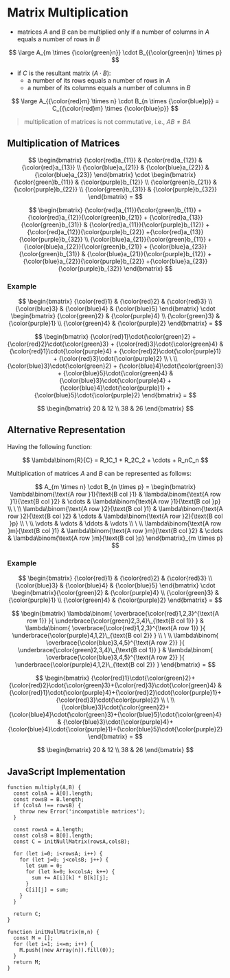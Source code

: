 # Matrix Multiplication

- matrices $A$ and $B$ can be multiplied only if a number of columns in $A$ equals a number of rows in $B$

$$
\large
A_{m \times {\color{green}n}} \cdot B_{{\color{green}n} \times p}
$$

- if $C$ is the resultant matrix ($A \cdot B$):
  - a number of its rows equals a number of rows in $A$
  - a number of its columns equals a number of columns in $B$

$$
\large
A_{{\color{red}m} \times n} \cdot B_{n \times {\color{blue}p}} = C_{{\color{red}m} \times {\color{blue}p}}
$$

> multiplication of matrices is not commutative, i.e., $AB \neq BA$

## Multiplication of Matrices

$$
\begin{bmatrix}
{\color{red}a_{11}} & {\color{red}a_{12}} & {\color{red}a_{13}}
\\
{\color{blue}a_{21}} & {\color{blue}a_{22}} & {\color{blue}a_{23}}
\end{bmatrix} \cdot \begin{bmatrix}
{\color{green}b_{11}} & {\color{purple}b_{12}}
\\
{\color{green}b_{21}} & {\color{purple}b_{22}}
\\
{\color{green}b_{31}} & {\color{purple}b_{32}}
\end{bmatrix} =
$$

$$
\begin{bmatrix}
{\color{red}a_{11}}{\color{green}b_{11}} +
{\color{red}a_{12}}{\color{green}b_{21}} +
{\color{red}a_{13}}{\color{green}b_{31}}
&
{\color{red}a_{11}}{\color{purple}b_{12}} +
{\color{red}a_{12}}{\color{purple}b_{22}} +{\color{red}a_{13}}{\color{purple}b_{32}}
\\
{\color{blue}a_{21}}{\color{green}b_{11}} +
{\color{blue}a_{22}}{\color{green}b_{21}} +
{\color{blue}a_{23}}{\color{green}b_{31}}
&
{\color{blue}a_{21}}{\color{purple}b_{12}} +
{\color{blue}a_{22}}{\color{purple}b_{22}} +{\color{blue}a_{23}}{\color{purple}b_{32}}
\end{bmatrix}
$$

### Example

$$
\begin{bmatrix}
{\color{red}1} & {\color{red}2} & {\color{red}3}
\\
{\color{blue}3} & {\color{blue}4} & {\color{blue}5}
\end{bmatrix} \cdot \begin{bmatrix}
{\color{green}2} & {\color{purple}4}
\\
{\color{green}3} & {\color{purple}1}
\\
{\color{green}4} & {\color{purple}2}
\end{bmatrix} =
$$

$$
\begin{bmatrix}
{\color{red}1}\cdot{\color{green}2} +
{\color{red}2}\cdot{\color{green}3} +
{\color{red}3}\cdot{\color{green}4}
&
{\color{red}1}\cdot{\color{purple}4} +
{\color{red}2}\cdot{\color{purple}1} +
{\color{red}3}\cdot{\color{purple}2}
\\
\ 
\\
{\color{blue}3}\cdot{\color{green}2} +
{\color{blue}4}\cdot{\color{green}3} +
{\color{blue}5}\cdot{\color{green}4}
&
{\color{blue}3}\cdot{\color{purple}4} +
{\color{blue}4}\cdot{\color{purple}1} +{\color{blue}5}\cdot{\color{purple}2}
\end{bmatrix} =
$$

$$
\begin{bmatrix}
20 & 12
\\
38 & 26
\end{bmatrix}
$$

## Alternative Representation

Having the following function:

$$
\lambda\binom{R}{C} = R_1C_1 + R_2C_2 + \cdots + R_nC_n
$$

Multiplication of matrices $A$ and $B$ can be represented as follows:

$$
A_{m \times n} \cdot B_{n \times p} = \begin{bmatrix}
\lambda\binom{\text{A row }1}{\text{B col }1}
&
\lambda\binom{\text{A row }1}{\text{B col }2}
&
\cdots
&
\lambda\binom{\text{A row }1}{\text{B col }p}
\\
\ 
\\
\lambda\binom{\text{A row }2}{\text{B col }1}
&
\lambda\binom{\text{A row }2}{\text{B col }2}
&
\cdots
&
\lambda\binom{\text{A row }2}{\text{B col }p}
\\
\ 
\\
\vdots & \vdots & \ddots & \vdots
\\
\ 
\\
\lambda\binom{\text{A row }m}{\text{B col }1}
&
\lambda\binom{\text{A row }m}{\text{B col }2}
&
\cdots
&
\lambda\binom{\text{A row }m}{\text{B col }p}
\end{bmatrix}_{m \times p}
$$

### Example

$$
\begin{bmatrix}
{\color{red}1} & {\color{red}2} & {\color{red}3}
\\
{\color{blue}3} & {\color{blue}4} & {\color{blue}5}
\end{bmatrix} \cdot \begin{bmatrix}{\color{green}2} & {\color{purple}4}
\\
{\color{green}3} & {\color{purple}1}
\\
{\color{green}4} & {\color{purple}2}
\end{bmatrix} =
$$

$$
\begin{bmatrix}
\lambda\binom{
\overbrace{\color{red}1,2,3}^{\text{A row 1}}
}{
\underbrace{\color{green}2,3,4}\_{\text{B col 1}}
}
&
\lambda\binom{
\overbrace{\color{red}1,2,3}^{\text{A row 1}}
}{
\underbrace{\color{purple}4,1,2}\_{\text{B col 2}}
}
\\
\ 
\\
\lambda\binom{
\overbrace{\color{blue}3,4,5}^{\text{A row 2}}
}{
\underbrace{\color{green}2,3,4}\_{\text{B col 1}}
}
&
\lambda\binom{
\overbrace{\color{blue}3,4,5}^{\text{A row 2}}
}{
\underbrace{\color{purple}4,1,2}\_{\text{B col 2}}
}
\end{bmatrix} =
$$

$$
\begin{bmatrix}
{\color{red}1}\cdot{\color{green}2}+{\color{red}2}\cdot{\color{green}3}+{\color{red}3}\cdot{\color{green}4}
&
{\color{red}1}\cdot{\color{purple}4}+{\color{red}2}\cdot{\color{purple}1}+{\color{red}3}\cdot{\color{purple}2}
\\
\ 
\\
{\color{blue}3}\cdot{\color{green}2}+{\color{blue}4}\cdot{\color{green}3}+{\color{blue}5}\cdot{\color{green}4}
&
{\color{blue}3}\cdot{\color{purple}4}+{\color{blue}4}\cdot{\color{purple}1}+{\color{blue}5}\cdot{\color{purple}2}
\end{bmatrix} =
$$

$$
\begin{bmatrix}
20 & 12
\\
38 & 26
\end{bmatrix}
$$

## JavaScript Implementation

```
function multiply(A,B) {
  const colsA = A[0].length;
  const rowsB = B.length;
  if (colsA !== rowsB) {
    throw new Error('incompatible matrices');
  }
 
  const rowsA = A.length;
  const colsB = B[0].length;
  const C = initNullMatrix(rowsA,colsB);
 
  for (let i=0; i<rowsA; i++) {
    for (let j=0; j<colsB; j++) {
      let sum = 0;
      for (let k=0; k<colsA; k++) {
        sum += A[i][k] * B[k][j];
      }
      C[i][j] = sum;
    }
  }

  return C;
}

function initNullMatrix(m,n) {
  const M = [];
  for (let i=1; i<=m; i++) {
    M.push((new Array(n)).fill(0));
  }
  return M;
}
```

